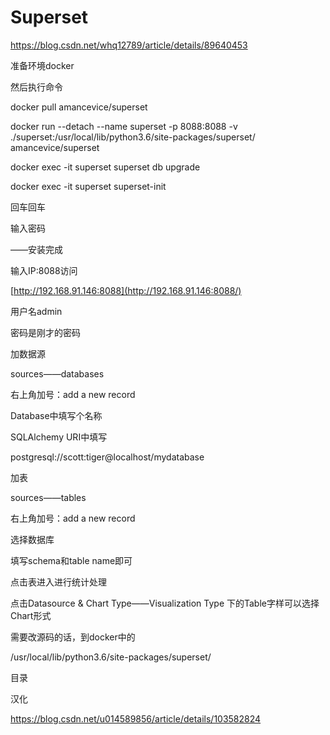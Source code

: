 # Superset

https://blog.csdn.net/whq12789/article/details/89640453

准备环境docker

然后执行命令

docker pull amancevice/superset

docker run --detach --name superset -p 8088:8088 -v ./superset:/usr/local/lib/python3.6/site-packages/superset/ amancevice/superset

docker exec -it superset  superset db upgrade

docker exec -it superset superset-init

回车回车

输入密码

——安装完成

 

输入IP:8088访问

[http://192.168.91.146:8088](http://192.168.91.146:8088/)

用户名admin

密码是刚才的密码

 

 

加数据源

sources——databases

右上角加号：add a new record

Database中填写个名称

SQLAlchemy URI中填写

postgresql://scott:tiger@localhost/mydatabase

 

 

加表

sources——tables

右上角加号：add a new record

选择数据库

填写schema和table name即可

 

点击表进入进行统计处理

点击Datasource & Chart Type——Visualization Type 下的Table字样可以选择Chart形式

 

 

需要改源码的话，到docker中的

/usr/local/lib/python3.6/site-packages/superset/

目录



汉化

https://blog.csdn.net/u014589856/article/details/103582824